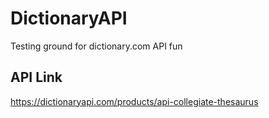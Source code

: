 # DictionaryAPI
Testing ground for dictionary.com API fun

## API Link
https://dictionaryapi.com/products/api-collegiate-thesaurus
